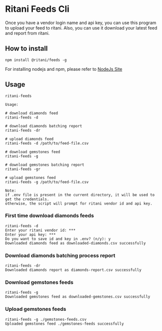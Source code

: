 # Ritani Feeds Cli

Once you have a vendor login name and api key, you can use this program to upload your feed to ritani. Also, you can use it download your latest feed and report from ritani.

## How to install

```
npm install @ritani/feeds -g

```
For installing nodejs and npm, please refer to [NodeJs Site](https://nodejs.org/en/download/package-manager)

## Usage
```
ritani-feeds

Usage:

# download diamonds feed
ritani-feeds -d

# download diamonds batching report
ritani-feeds -dr

# upload diamonds feed
ritani-feeds -d /path/to/feed-file.csv

# download gemstones feed
ritani-feeds -g

# download gemstones batching report
ritani-feeds -gr

# upload gemstones feed
ritani-feeds -g /path/to/feed-file.csv

Note:
if .env file is present in the current directory, it will be used to get the credentials.
otherwise, the script will prompt for ritani vendor id and api key.
```

### First time download diamonds feeds
``` 
ritani-feeds -d
Enter your ritani vendor id: ***
Enter your api key: ***
Do you want to save id and key in .env? (n/y): y
Downloaded diamonds feed as downloaded-diamonds.csv successfully
```

### Download diamonds batching process report
``` 
ritani-feeds -dr
Downloaded diamonds report as diamonds-report.csv successfully
```

### Download gemstones feeds
```
ritani-feeds -g 
Downloaded gemstones feed as downloaded-gemstones.csv successfully
```

### Upload gemstones feeds 
```
ritani-feeds -g ./gemstones-feeds.csv 
Uploaded gemstones feed ./gemstones-feeds successfully
```
